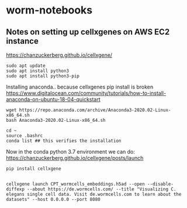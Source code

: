 # worm-notebooks


## Notes on setting up cellxgenes on AWS EC2 instance
https://chanzuckerberg.github.io/cellxgene/


```
sudo apt update
sudo apt install python3
sudo apt install python3-pip

```
Installing anaconda.. because cellxgenes pip install is broken
https://www.digitalocean.com/community/tutorials/how-to-install-anaconda-on-ubuntu-18-04-quickstart
```
wget https://repo.anaconda.com/archive/Anaconda3-2020.02-Linux-x86_64.sh
bash Anaconda3-2020.02-Linux-x86_64.sh

cd ~
source .bashrc
conda list ## this verifies the installation
```

Now in the conda python 3.7 environment we can do:
https://chanzuckerberg.github.io/cellxgene/posts/launch
```
pip install cellxgene


cellxgene launch CPT_wormcells_embeddings.h5ad --open --disable-diffexp --about https://de.wormcells.com/ --title "Visualizing C. elegans single cell data. Visit de.wormcells.com to learn about the datasets" --host 0.0.0.0 --port 8080



```






